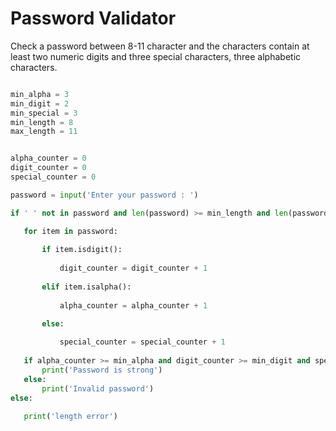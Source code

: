 # Password Validator
 Check a password between 8-11 character and the characters contain at least two numeric digits and three special characters, three alphabetic characters. 
 
 ```python
 
min_alpha = 3
min_digit = 2
min_special = 3
min_length = 8
max_length = 11


alpha_counter = 0
digit_counter = 0
special_counter = 0

password = input('Enter your password : ')

if ' ' not in password and len(password) >= min_length and len(password) <= max_length :

    for item in password: 
        
        if item.isdigit():
            
            digit_counter = digit_counter + 1
            
        elif item.isalpha():
            
            alpha_counter = alpha_counter + 1
 
        else:
            
            special_counter = special_counter + 1
            
    if alpha_counter >= min_alpha and digit_counter >= min_digit and special_counter >= min_special:
        print('Password is strong')
    else:
        print('Invalid password')
else:
        
    print('length error')
 ```
 
